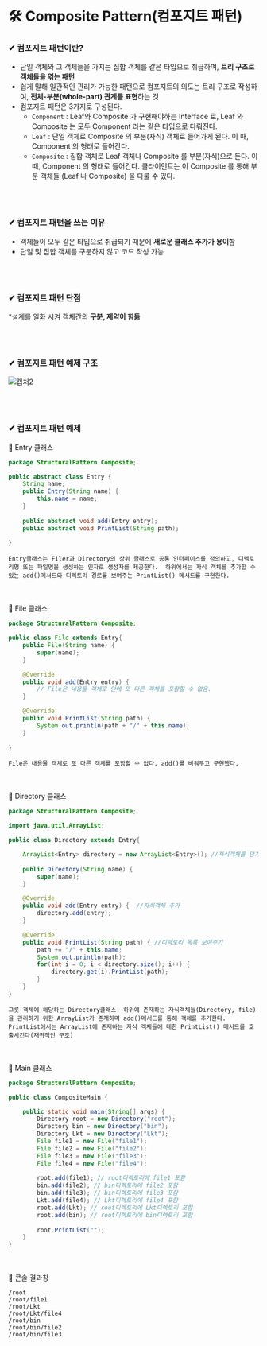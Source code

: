 # 🛠 Composite Pattern(컴포지트 패턴)
### ✔ 컴포지트 패턴이란?
* 단일 객체와 그 객체들을 가지는 집합 객체를 같은 타입으로 취급하며, **트리 구조로 객체들을 엮는 패턴**
* 쉽게 말해 일관적인 관리가 가능한 패턴으로 컴포지트의 의도는 트리 구조로 작성하여, **전체-부분(whole-part) 관계를 표현**하는 것
* 컴포지트 패턴은 3가지로 구성된다.
  - `Component` : Leaf와 Composite 가 구현해야하는 Interface 로, Leaf 와 Composite 는 모두 Component 라는 같은 타입으로 다뤄진다.
  - `Leaf` : 단일 객체로 Composite 의 부분(자식) 객체로 들어가게 된다. 이 때, Component 의 형태로 들어간다.
  - `Composite` : 집합 객체로 Leaf 객체나 Composite 를 부분(자식)으로 둔다. 이 때, Component 의 형태로 들어간다. 클라이언트는 이 Composite 를 통해 부분 객체들 (Leaf 나 Composite) 을 다룰 수 있다.


<br/><br/>
### ✔ 컴포지트 패턴을 쓰는 이유
* 객체들이 모두 같은 타입으로 취급되기 때문에 **새로운 클래스 추가가 용이**함
* 단일 및 집합 객체를 구분하지 않고 코드 작성 가능

<br/><br/>
### ✔ 컴포지트 패턴 단점
*설계를 일화 시켜 객체간의 **구분, 제약이 힘듦**

<br/><br/>
### ✔ 컴포지트 패턴 예제 구조
![캡처2](https://user-images.githubusercontent.com/54934681/104276089-80cc8e00-54e7-11eb-8bd6-0af6277733e9.PNG)

<br/><br/>
### ✔ 컴포지트 패턴 예제
🔻 Entry 클래스
```java
package StructuralPattern.Composite;

public abstract class Entry {
	String name;
	public Entry(String name) {
		this.name = name;
	}
	
	public abstract void add(Entry entry);
	public abstract void PrintList(String path);
	
}
```
`Entry클래스는 Filer과 Directory의 상위 클래스로 공통 인터페이스를 정의하고, 디렉토리명 또는 파일명을 생성하는 인자로 생성자를 제공한다.  하위에서는 자식 객체를 추가할 수 있는 add()메서드와 디렉토리 경로를 보여주는 PrintList() 메서드를 구현한다.`

<br/><br/>
🔻 File 클래스
```java
package StructuralPattern.Composite;

public class File extends Entry{
	public File(String name) {
		super(name);
	}

	@Override
	public void add(Entry entry) {
		// File은 내용물 객체로 안에 또 다른 객체를 포함할 수 없음.
	}

	@Override
	public void PrintList(String path) {
		System.out.println(path + "/" + this.name);
	}
	
}
```
`File은 내용물 객체로 또 다른 객체를 포함할 수 없다. add()를 비워두고 구현했다.`

<br/><br/>
🔻 Directory 클래스
```java
package StructuralPattern.Composite;

import java.util.ArrayList;

public class Directory extends Entry{

	ArrayList<Entry> directory = new ArrayList<Entry>(); //자식객체를 담기위한 ArrayList
	
	public Directory(String name) {
		super(name);
	}

	@Override
	public void add(Entry entry) {	//자식객체 추가
		directory.add(entry);
	}

	@Override
	public void PrintList(String path) { //디렉토리 목록 보여주기
		path += "/" + this.name;
		System.out.println(path);
		for(int i = 0; i < directory.size(); i++) {
			directory.get(i).PrintList(path);
		}
	}
}
```
`그릇 객체에 해당하는 Directory클래스. 하위에 존재하는 자식객체들(Directory, file)을 관리하기 위한 ArrayList가 존재하며 add()메서드를 통해 객체를 추가한다.
PrintList에서는 ArrayList에 존재하는 자식 객체들에 대한 PrintList() 메서드를 호출시킨다(재귀적인 구조)`

<br/><br/>
🔻 Main 클래스
```java
package StructuralPattern.Composite;

public class CompositeMain {

	public static void main(String[] args) {
		Directory root = new Directory("root");
		Directory bin = new Directory("bin");
		Directory Lkt = new Directory("Lkt");
		File file1 = new File("file1");
		File file2 = new File("file2");
		File file3 = new File("file3");
		File file4 = new File("file4");
		
		root.add(file1); // root디렉토리에 file1 포함
		bin.add(file2); // bin디렉토리에 file2 포함
		bin.add(file3); // bin디렉토리에 file3 포함
		Lkt.add(file4); // Lkt디렉토리에 file4 포함
		root.add(Lkt); // root디렉토리에 Lkt디렉토리 포함
		root.add(bin); // root디렉토리에 bin디렉토리 포함
		
		root.PrintList("");
	}
}
```

<br/><br/>
🔻 콘솔 결과창
```console
/root
/root/file1
/root/Lkt
/root/Lkt/file4
/root/bin
/root/bin/file2
/root/bin/file3
```

